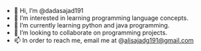 - 👋 Hi, I’m @dadasajad191
- 👀 I’m interested in learning programming language concepts.
- 🌱 I’m currently learning python and java programming.
- 💞️ I’m looking to collaborate on programming projects.
- 📫 In order to reach me, email me at @alisajadg191@gmail.com

<!---
dadasajad191/dadasajad191 is a ✨ special ✨ repository because its `README.md` (this file) appears on your GitHub profile.
You can click the Preview link to take a look at your changes.
--->
